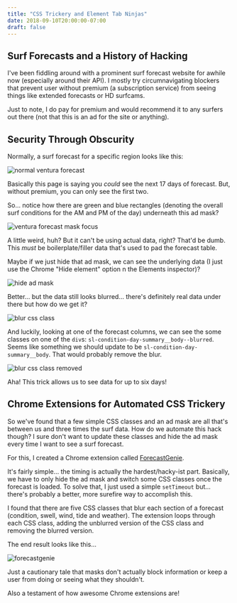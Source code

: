 ```yaml
---
title: "CSS Trickery and Element Tab Ninjas"
date: 2018-09-10T20:00:00-07:00
draft: false
---
```


## Surf Forecasts and a History of Hacking

I've been fiddling around with a prominent surf forecast website for awhile now (especially around their API). I mostly try circumnavigating blockers that prevent user without premium (a subscription service) from seeing things like extended forecasts or HD surfcams.

Just to note, I do pay for premium and would recommend it to any surfers out there (not that this is an ad for the site or anything).

## Security Through Obscurity

Normally, a surf forecast for a specific region looks like this:

![normal ventura forecast](https://s3-us-west-2.amazonaws.com/maxworld-images/normal-ventura-forecast.png)

Basically this page is saying you *could* see the next 17 days of forecast. But, without premium, you can only see the first two.

So... notice how there are green and blue rectangles (denoting the overall surf conditions for the AM and PM of the day) underneath this ad mask?

![ventura forecast mask focus](https://s3-us-west-2.amazonaws.com/maxworld-images/ventura-forecast-mask-focus.png)

A little weird, huh? But it can't be using actual data, right? That'd be dumb. This *must* be boilerplate/filler data that's used to pad the forecast table.

Maybe if we just hide that ad mask, we can see the underlying data (I just use the Chrome "Hide element" option n the Elements inspector)?

![hide ad mask](https://s3-us-west-2.amazonaws.com/maxworld-images/hide-ad-mask.png)

Better... but the data still looks blurred... there's definitely real data under there but how do we get it?

![blur css class](https://s3-us-west-2.amazonaws.com/maxworld-images/blur-css-class.png)

And luckily, looking at one of the forecast columns, we can see the some classes on one of the `div`s: `sl-condition-day-summary__body--blurred`. Seems like something we should update to be `sl-condition-day-summary__body`. That would probably remove the blur.

![blur css class removed](https://s3-us-west-2.amazonaws.com/maxworld-images/blur-css-class-removed.png)

Aha! This trick allows us to see data for up to six days!

## Chrome Extensions for Automated CSS Trickery

So we've found that a few simple CSS classes and an ad mask are all that's between us and three times the surf data. How do we automate this hack though? I sure don't want to update these classes and hide the ad mask every time I want to see a surf forecast.

For this, I created a Chrome extension called [ForecastGenie](https://github.com/mhelmetag/forecastgenie).

It's fairly simple... the timing is actually the hardest/hacky-ist part. Basically, we have to only hide the ad mask and switch some CSS classes once the forecast is loaded. To solve that, I just used a simple `setTimeout` but... there's probably a better, more surefire way to accomplish this.

I found that there are five CSS classes that blur each section of a forecast (condition, swell, wind, tide and weather). The extension loops through each CSS class, adding the unblurred version of the CSS class and removing the blurred version.

The end result looks like this...

![forecastgenie](https://s3-us-west-2.amazonaws.com/maxworld-images/forecastgenie.gif)

Just a cautionary tale that masks don't actually block information or keep a user from doing or seeing what they shouldn't.

Also a testament of how awesome Chrome extensions are!
